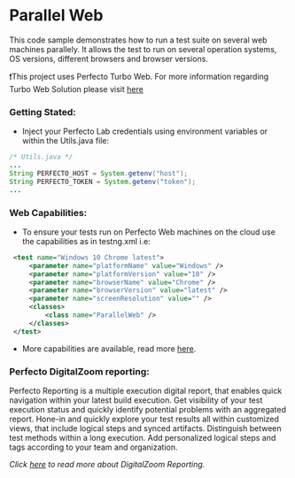 # Parallel Web

This code sample demonstrates how to run a test suite on several web machines parallely.
It allows the test to run on several operation systems, OS versions, different browsers and browser versions.

:exclamation:This project uses Perfecto Turbo Web. For more information regarding Turbo Web Solution please visit [here](http://developers.perfectomobile.com/display/PD/Automating+Web-apps+with+Perfecto)

### Getting Stated:
- Inject your Perfecto Lab credentials using environment variables or within the Utils.java file:
```Java
/* Utils.java */
...
String PERFECTO_HOST = System.getenv("host");
String PERFECTO_TOKEN = System.getenv("token");
...
```

### Web Capabilities:

- To ensure your tests run on Perfecto Web machines on the cloud use the capabilities as in testng.xml i.e: <br/>
```Xml
 <test name="Windows 10 Chrome latest">
     <parameter name="platformName" value="Windows" />
     <parameter name="platformVersion" value="10" />
     <parameter name="browserName" value="Chrome" />
     <parameter name="browserVersion" value="latest" />
     <parameter name="screenResolution" value="" />
     <classes>
         <class name="ParallelWeb" />
     </classes>
 </test>
```

- More capabilities are available, read more [here](http://developers.perfectomobile.com/display/PD/Desktop+Web+Devices).

### Perfecto DigitalZoom reporting:

Perfecto Reporting is a multiple execution digital report, that enables quick navigation within your latest build execution. Get visibility of your test execution status and quickly identify potential problems with an aggregated report.
Hone-in and quickly explore your test results all within customized views, that include logical steps and synced artifacts. Distinguish between test methods within a long execution. Add personalized logical steps and tags according to your team and organization.

*Click [here](http://developers.perfectomobile.com/display/PD/Reporting) to read more about DigitalZoom Reporting.*
